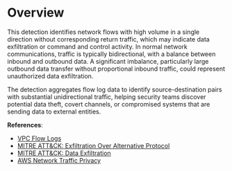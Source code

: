 # Overview

This detection identifies network flows with high volume in a single direction without corresponding return traffic, which may indicate data exfiltration or command and control activity. In normal network communications, traffic is typically bidirectional, with a balance between inbound and outbound data. A significant imbalance, particularly large outbound data transfer without proportional inbound traffic, could represent unauthorized data exfiltration.

The detection aggregates flow log data to identify source-destination pairs with substantial unidirectional traffic, helping security teams discover potential data theft, covert channels, or compromised systems that are sending data to external entities.

**References**:

* [VPC Flow Logs](https://docs.aws.amazon.com/vpc/latest/userguide/flow-logs.html)
* [MITRE ATT&CK: Exfiltration Over Alternative Protocol](https://attack.mitre.org/techniques/T1048/)
* [MITRE ATT&CK: Data Exfiltration](https://attack.mitre.org/tactics/TA0010/)
* [AWS Network Traffic Privacy](https://docs.aws.amazon.com/wellarchitected/latest/security-pillar/network-traffic-privacy.html) 